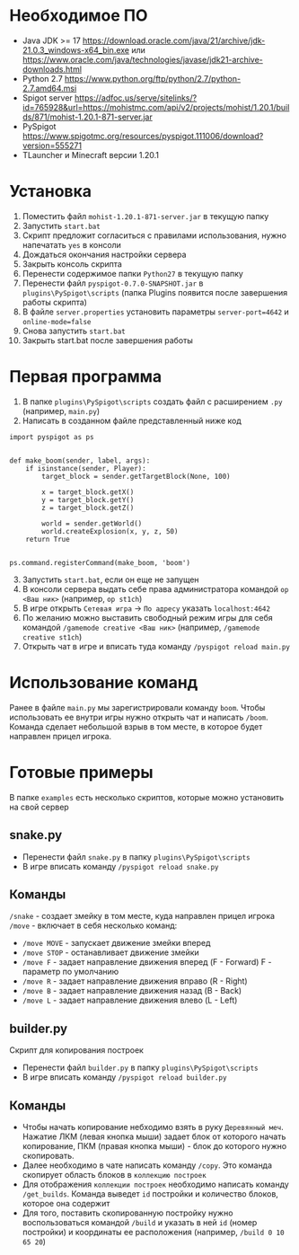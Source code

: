 # Необходимое ПО
- Java JDK >= 17 https://download.oracle.com/java/21/archive/jdk-21.0.3_windows-x64_bin.exe или https://www.oracle.com/java/technologies/javase/jdk21-archive-downloads.html
- Python 2.7 https://www.python.org/ftp/python/2.7/python-2.7.amd64.msi
- Spigot server https://adfoc.us/serve/sitelinks/?id=765928&url=https://mohistmc.com/api/v2/projects/mohist/1.20.1/builds/871/mohist-1.20.1-871-server.jar
- PySpigot https://www.spigotmc.org/resources/pyspigot.111006/download?version=555271
- TLauncher и Minecraft версии 1.20.1

# Установка
1. Поместить файл `mohist-1.20.1-871-server.jar` в текущую папку
2. Запустить `start.bat`
3. Скрипт предложит согласиться с правилами использования, нужно напечатать `yes` в консоли
4. Дождаться окончания настройки сервера
5. Закрыть консоль скрипта
6. Перенести содержимое папки `Python27` в текущую папку
7. Перенести файл `pyspigot-0.7.0-SNAPSHOT.jar` в `plugins\PySpigot\scripts` (папка Plugins появится после завершения работы скрипта)
8. В файле `server.properties` установить параметры `server-port=4642` и `online-mode=false`
9. Снова запустить `start.bat`
10. Закрыть start.bat после завершения работы

# Первая программа
1. В папке `plugins\PySpigot\scripts` создать файл с расширением `.py` (например, `main.py`)
2. Написать в созданном файле представленный ниже код
```
import pyspigot as ps


def make_boom(sender, label, args):
    if isinstance(sender, Player):
        target_block = sender.getTargetBlock(None, 100)

        x = target_block.getX()
        y = target_block.getY()
        z = target_block.getZ()

        world = sender.getWorld()
        world.createExplosion(x, y, z, 50)
    return True


ps.command.registerCommand(make_boom, 'boom')
```
3. Запустить `start.bat`, если он еще не запущен
4. В консоли сервера выдать себе права администратора командой `op <Ваш ник>` (например, `op st1ch`)
5. В игре открыть `Сетевая игра` -> `По адресу` указать `localhost:4642`
6. По желанию можно выставить свободный режим игры для себя командой `/gamemode creative <Ваш ник>` (например, `/gamemode creative st1ch`)
7. Открыть чат в игре и вписать туда команду `/pyspigot reload main.py`

# Использование команд
Ранее в файле `main.py` мы зарегистрировали команду `boom`. Чтобы использовать ее внутри игры нужно открыть чат и написать `/boom`. Команда сделает небольшой взрыв в том месте, в которое будет направлен прицел игрока.

# Готовые примеры
В папке `examples` есть несколько скриптов, которые можно установить на свой сервер

## snake.py
- Перенести файл `snake.py` в папку `plugins\PySpigot\scripts`
- В игре вписать команду `/pyspigot reload snake.py`

## Команды
`/snake` - создает змейку в том месте, куда направлен прицел игрока
`/move` - включает в себя несколько команд:
- `/move MOVE` - запускает движение змейки вперед
- `/move STOP` - останавливает движение змейки
- `/move F` - задает направление движения вперед (F - Forward) F - параметр по умолчанию
- `/move R` - задает направление движения вправо (R - Right)
- `/move B` - задает направление движения назад (B - Back)
- `/move L` - задает направление движения влево (L - Left)

## builder.py
Скрипт для копирования построек
- Перенести файл `builder.py` в папку `plugins\PySpigot\scripts`
- В игре вписать команду `/pyspigot reload builder.py`

## Команды
- Чтобы начать копирование небходимо взять в руку `Деревянный меч`. Нажатие ЛКМ (левая кнопка мыши) задает блок от которого начать копирование, ПКМ (правая кнопка мыши) - блок до которого нужно скопировать.
- Далее необходимо в чате написать команду `/copy`. Это команда скопирует область блоков в `коллекцию построек`
- Для отображения `коллекции построек` необходимо написать команду `/get_builds`. Команда выведет `id` постройки и количество блоков, которое она содержит
- Для того, поставить скопированную постройку нужно воспользоваться командой `/build` и указать в ней `id` (номер постройки) и координаты ее расположения (например, `/build 0 10 65 20`)
